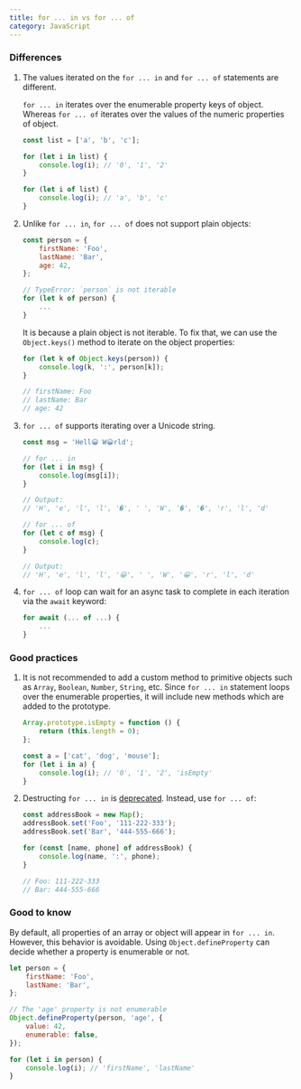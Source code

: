 ```yaml
---
title: for ... in vs for ... of
category: JavaScript
---
```


### Differences

1. The values iterated on the `for ... in` and `for ... of` statements are different.

    `for ... in` iterates over the enumerable property keys of object. Whereas `for ... of` iterates over the values of the numeric properties of object.

    ```js
    const list = ['a', 'b', 'c'];

    for (let i in list) {
        console.log(i); // '0', '1', '2'
    }

    for (let i of list) {
        console.log(i); // 'a', 'b', 'c'
    }
    ```

2. Unlike `for ... in`, `for ... of` does not support plain objects:

    ```js
    const person = {
        firstName: 'Foo',
        lastName: 'Bar',
        age: 42,
    };

    // TypeError: `person` is not iterable
    for (let k of person) {
        ...
    }
    ```

    It is because a plain object is not iterable. To fix that, we can use the `Object.keys()` method to iterate on the object properties:

    ```js
    for (let k of Object.keys(person)) {
        console.log(k, ':', person[k]);
    }

    // firstName: Foo
    // lastName: Bar
    // age: 42
    ```

3. `for ... of` supports iterating over a Unicode string.

    ```js
    const msg = 'Hell😀 W😀rld';

    // for ... in
    for (let i in msg) {
        console.log(msg[i]);
    }

    // Output:
    // 'H', 'e', 'l', 'l', '�', ' ', 'W', '�', '�', 'r', 'l', 'd'

    // for ... of
    for (let c of msg) {
        console.log(c);
    }

    // Output:
    // 'H', 'e', 'l', 'l', '😀', ' ', 'W', '😀', 'r', 'l', 'd'
    ```

4. `for ... of` loop can wait for an async task to complete in each iteration via the `await` keyword:

    ```js
    for await (... of ...) {
        ...
    }
    ```

### Good practices

1. It is not recommended to add a custom method to primitive objects such as `Array`, `Boolean`, `Number`, `String`, etc.
   Since `for ... in` statement loops over the enumerable properties, it will include new methods which are added to the prototype.

    ```js
    Array.prototype.isEmpty = function () {
        return (this.length = 0);
    };

    const a = ['cat', 'dog', 'mouse'];
    for (let i in a) {
        console.log(i); // '0', '1', '2', 'isEmpty'
    }
    ```

2. Destructing `for ... in` is [deprecated](https://developer.mozilla.org/en-US/docs/Web/JavaScript/Reference/Deprecated_and_obsolete_features#Statements). Instead, use `for ... of`:

    ```js
    const addressBook = new Map();
    addressBook.set('Foo', '111-222-333');
    addressBook.set('Bar', '444-555-666');

    for (const [name, phone] of addressBook) {
        console.log(name, ':', phone);
    }

    // Foo: 111-222-333
    // Bar: 444-555-666
    ```

### Good to know

By default, all properties of an array or object will appear in `for ... in`. However, this behavior is avoidable.
Using `Object.defineProperty` can decide whether a property is enumerable or not.

```js
let person = {
    firstName: 'Foo',
    lastName: 'Bar',
};

// The 'age' property is not enumerable
Object.defineProperty(person, 'age', {
    value: 42,
    enumerable: false,
});

for (let i in person) {
    console.log(i); // 'firstName', 'lastName'
}
```
